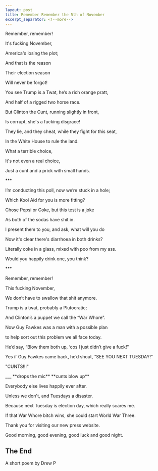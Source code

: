 ```yaml
---
layout: post
title: Remember Remember the 5th of November
excerpt_separator: <!--more-->
---
```


<p>Remember, remember! </p>
<p>It's fucking November, </p>
<p>America's losing the plot;</p>
<p>And that is the reason</p>
<p>Their election season</p>
<p>Will never be forgot!</p>
<p>You see Trump is a Twat, he’s a rich orange pratt,</p>
<p>And half of a rigged two horse race.</p>
<p>But Clinton the Cunt, running slightly in front,</p>
<p>Is corrupt, she's a fucking disgrace! </p><!--more-->
<p>They lie, and they cheat, while they fight for this seat,</p>
<p>In the White House to rule the land.</p>
<p>What a terrible choice,</p>
<p>It's not even a real choice,</p>
<p>Just a cunt and a prick with small hands.</p>
***
<p>I’m conducting this poll, now we’re stuck in a hole;</p>
<p>Which Kool Aid for you is more fitting?</p>
<p>Chose Pepsi or Coke, but this test is a joke</p> 
<p>As both of the sodas have shit in.</p>
<p>I present them to you, and ask, what will you do</p>
<p>Now it's clear there's diarrhoea in both drinks?</p>
<p>Literally coke in a glass, mixed with poo from my ass.</p>
<p>Would you happily drink one, you think?</p>
***
<p>Remember, remember!</p>
<p>This fucking November, </p>
<p>We don’t have to swallow that shit anymore.</p>
<p>Trump is a twat, probably a Plutocratic;</p>
<p>And Clinton’s a puppet we call the “War Whore".</p> 
<p>Now Guy Fawkes was a man with a possible plan</p>
<p>to help sort out this problem we all face today.</p>
<p>He’d say, “Blow them both up, ‘cos I just didn’t give a fuck!"</p>
<p>Yes if Guy Fawkes came back, he’d shout, “SEE YOU NEXT TUESDAY!" </p>
<p>"CUNTS!!!"</p>
___
**drops the mic**
**cunts blow up**

<p>Everybody else lives happily ever after. </p>
<p>Unless we don't, and Tuesdays a disaster.</p>

<p>Because next Tuesday is election day, which really scares me.</p>
<p>If that War Whore bitch wins, she could start World War Three.</p> 

<p>Thank you for visiting our new press website. </p>
<p>Good morning, good evening, good luck and good night.</p> 


## The End


A short poem by Drew P 
